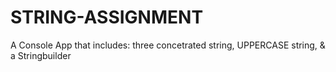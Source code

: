 # STRING-ASSIGNMENT
A Console App that includes:  three concetrated string, UPPERCASE string, &amp; a Stringbuilder 

